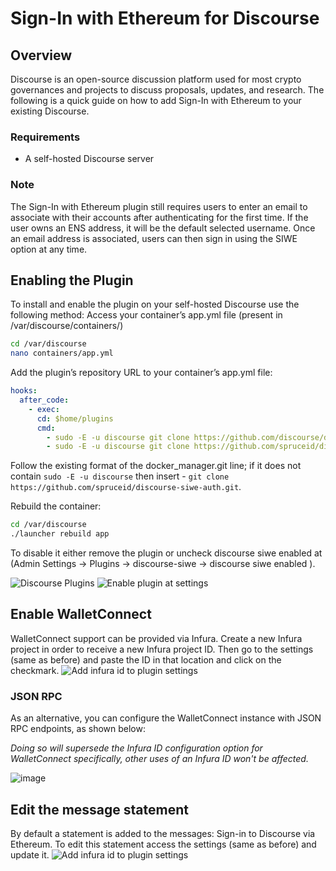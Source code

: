 # Sign-In with Ethereum for Discourse

## Overview
Discourse is an open-source discussion platform used for most crypto governances 
and projects to discuss proposals, updates, and research. The following is a 
quick guide on how to add Sign-In with Ethereum to your existing Discourse.

### Requirements
- A self-hosted Discourse server

### Note
The Sign-In with Ethereum plugin still requires users to enter an email to 
associate with their accounts after authenticating for the first time. If the 
user owns an ENS address, it will be the default selected username. Once an 
email address is associated, users can then sign in using the SIWE option at any 
time.

## Enabling the Plugin
To install and enable the plugin on your self-hosted Discourse use the following 
method: Access your container’s app.yml file (present in /var/discourse/containers/)

```bash
cd /var/discourse
nano containers/app.yml
```

Add the plugin’s repository URL to your container’s app.yml file:
```yml
hooks:
  after_code:
    - exec:
      cd: $home/plugins
      cmd:
        - sudo -E -u discourse git clone https://github.com/discourse/docker_manager.git
        - sudo -E -u discourse git clone https://github.com/spruceid/discourse-siwe-auth.git
```

Follow the existing format of the docker_manager.git line; if it does not 
contain `sudo -E -u discourse` then insert - `git clone https://github.com/spruceid/discourse-siwe-auth.git`.

Rebuild the container:
```bash
cd /var/discourse
./launcher rebuild app
```
To disable it either remove the plugin or uncheck discourse siwe enabled at 
(Admin Settings -> Plugins -> discourse-siwe -> discourse siwe enabled ).

![Discourse Plugins](/settings.png "Discourse Plugins")
![Enable plugin at settings](/enable.png "Enable plugin at settings")

## Enable WalletConnect
WalletConnect support can be provided via Infura. Create a new Infura project in 
order to receive a new Infura project ID. Then go to the settings (same as before) 
and paste the ID in that location and click on the checkmark. 
![Add infura id to plugin settings](/infura_id.png "Add infura id to plugin settings")

### JSON RPC

As an alternative, you can configure the WalletConnect instance with JSON RPC endpoints, as shown below:

_Doing so will supersede the Infura ID configuration option for WalletConnect specifically, other uses of an Infura ID won't be affected._

![image](https://user-images.githubusercontent.com/4248542/170707433-c27886f3-5885-487b-a205-b9f7de9ddd23.png)

## Edit the message statement
By default a statement is added to the messages: Sign-in to Discourse via Ethereum. To edit this statement access the settings (same as before) and update it.
![Add infura id to plugin settings](/statement.png "Field related to the message statement")
